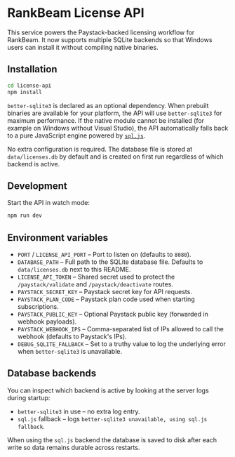 # RankBeam License API

This service powers the Paystack-backed licensing workflow for RankBeam. It now supports multiple SQLite backends so that Windows users can install it without compiling native binaries.

## Installation

```bash
cd license-api
npm install
```

`better-sqlite3` is declared as an optional dependency. When prebuilt binaries are available for your platform, the API will use `better-sqlite3` for maximum performance. If the native module cannot be installed (for example on Windows without Visual Studio), the API automatically falls back to a pure JavaScript engine powered by [`sql.js`](https://github.com/sql-js/sql.js).

No extra configuration is required. The database file is stored at `data/licenses.db` by default and is created on first run regardless of which backend is active.

## Development

Start the API in watch mode:

```bash
npm run dev
```

## Environment variables

- `PORT` / `LICENSE_API_PORT` – Port to listen on (defaults to `8080`).
- `DATABASE_PATH` – Full path to the SQLite database file. Defaults to `data/licenses.db` next to this README.
- `LICENSE_API_TOKEN` – Shared secret used to protect the `/paystack/validate` and `/paystack/deactivate` routes.
- `PAYSTACK_SECRET_KEY` – Paystack secret key for API requests.
- `PAYSTACK_PLAN_CODE` – Paystack plan code used when starting subscriptions.
- `PAYSTACK_PUBLIC_KEY` – Optional Paystack public key (forwarded in webhook payloads).
- `PAYSTACK_WEBHOOK_IPS` – Comma-separated list of IPs allowed to call the webhook (defaults to Paystack's IPs).
- `DEBUG_SQLITE_FALLBACK` – Set to a truthy value to log the underlying error when `better-sqlite3` is unavailable.

## Database backends

You can inspect which backend is active by looking at the server logs during startup:

- `better-sqlite3` in use – no extra log entry.
- `sql.js` fallback – logs `better-sqlite3 unavailable, using sql.js fallback`.

When using the `sql.js` backend the database is saved to disk after each write so data remains durable across restarts.
